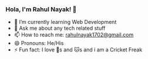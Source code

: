 ### Hola, I'm Rahul Nayak!  👋

- 🌱 I’m currently learning Web Development
- 💬 Ask me about any tech related stuff
- 📫 How to reach me: rahulnayak1702@gmail.com
- 😄 Pronouns: He/His
- ⚡ Fun fact: I love 🐶s and 🐱s and i am a Cricket Freak

